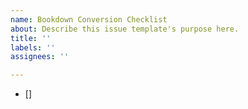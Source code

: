 ```yaml
---
name: Bookdown Conversion Checklist
about: Describe this issue template's purpose here.
title: ''
labels: ''
assignees: ''

---
```


- []

